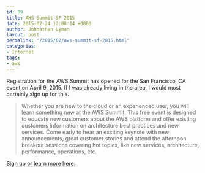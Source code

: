 ```yaml
---
id: 89
title: AWS Summit SF 2015
date: 2015-02-24 12:08:14 +0000
author: Johnathan Lyman
layout: post
permalink: "/2015/02/aws-summit-sf-2015.html"
categories:
- Internet
tags:
- aws
---
```

Registration for the AWS Summit has opened for the San Francisco, CA event on April 9, 2015. If I was already living in the area, I would most certainly sign up for this.

> Whether you are new to the cloud or an experienced user, you will learn something new at the AWS Summit. This free event is designed to educate new customers about the AWS platform and offer existing customers information on architecture best practices and new services. Come early to hear an exciting keynote with new announcements, great customer stories and attend the afternoon breakout sessions covering hot topics, like new services, architecture, performance, operations, etc.

[Sign up or learn more here.][1]

[1]: http://aws.amazon.com/summits/san-francisco/